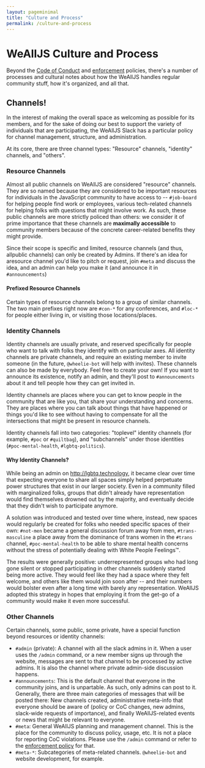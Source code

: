 ```yaml
---
layout: pageminimal
title: "Culture and Process"
permalink: /culture-and-process
---
```


# WeAllJS Culture and Process

Beyond the [Code of Conduct](/code-of-conduct.html) and [enforcement](/enforcement.html) policies, there's a number of processes and cultural notes about how the WeAllJS handles regular community stuff, how it's organized, and all that.

## Channels!

In the interest of making the overall space as welcoming as possible for its members, and for the sake of doing our best to support the variety of individuals that are participating, the WeAllJS Slack has a particular policy for channel management, structure, and administration.

At its core, there are three channel types: "Resource" channels, "identity" channels, and "others".

### Resource Channels

Almost all public channels on WeAllJS are considered "resource" channels. They are so named because they are considered to be important resources for individuals in the JavaScript community to have access to -- `#job-board` for helping people find work or employees, various tech-related channels for helping folks with questions that might involve work. As such, these public channels are more strictly policed than others: we consider it of prime importance that these channels are **maximally accessible** to community members because of the concrete career-related benefits they might provide.

Since their scope is specific and limited, resource channels (and thus, allpublic channels) can only be created by Admins. If there's an idea for aresource channel you'd like to pitch or request, join `#meta` and discuss the idea, and an admin can help you make it (and announce it in `#announcements`)

#### Prefixed Resource Channels

Certain types of resource channels belong to a group of similar channels. The two main prefixes right now are `#con-*` for any conferences, and `#loc-*` for people either living in, or visiting those locations/places.

### Identity Channels

Identity channels are usually private, and reserved specifically for people who want to talk with folks they identify with on particular axes. All identity channels are private channels, and require an existing member to invite someone (in the future, `@wheelie-bot` will help with invites). These channels can also be made by everybody. Feel free to create your own! If you want to announce its existence, notify an admin, and they'll post to `#announcements` about it and tell people how they can get invited in.

Identity channels are places where you can get to know people in the community that are like you, that share your understanding and concerns. They are places where you can talk about things that have happened or things you'd like to see without having to compensate for all the intersections that might be present in resource channels.

Identity channels fall into two categories: "toplevel" identity channels (for example, `#poc` or `#quiltbag`), and "subchannels" under those identities (`#poc-mental-health`, `#lgbtq-politics`).

#### Why Identity Channels?

While being an admin on http://lgbtq.technology, it became clear over time that expecting everyone to share all spaces simply helped perpetuate power structures that exist in our larger society. Even in a community filled with marginalized folks, groups that didn't already have representation would find themselves drowned out by the majority, and eventually decide that they didn't wish to participate anymore.

A solution was introduced and tested over time where, instead, new spaces would regularly be created for folks who needed specific spaces of their own: `#not-men` became a general discussion forum away from men, `#trans-masculine` a place away from the dominance of trans women in the `#trans` channel, `#poc-mental-health` to be able to share mental health concerns without the stress of potentially dealing with White People Feelings™.

The results were generally positive: underrepresented groups who had long gone silent or stopped participating in other channels suddenly started being more active. They would feel like they had a space where they felt welcome, and others like them would join soon after -- and their numbers would bolster even after a long time with barely any representation. WeAllJS adopted this strategy in hopes that employing it from the get-go of a community would make it even more successful.

### Other Channels

Certain channels, some public, some private, have a special function beyond resources or identity channels:

  * `#admin` (private): A channel with all the slack admins in it. When a user uses the `/admin` command, or a new member signs up through the website, messages are sent to that channel to be processed by active admins. It is also the channel where private admin-side discussion happens.
  * `#announcements`: This is the default channel that everyone in the community joins, and is unpartable. As such, only admins can post to it. Generally, there are three main categories of messages that will be posted there: New channels created, administrative meta-info that everyone should be aware of (policy or CoC changes, new admins, slack-wide requests of importance), and finally WeAllJS-related events or news that might be relevant to everyone.
  * `#meta`: General WeAllJS planning and management channel. This is the place for the community to discuss policy, usage, etc. It is not a place for reporting CoC violations. Please use the `/admin` command or refer to the [enforcement policy](/enforcement.html) for that.
  * `#meta-*`: Subcategories of meta-related channels. `@wheelie-bot` and website development, for example.
